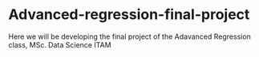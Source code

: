 # Advanced-regression-final-project
Here we will be developing the final project of the Adavanced Regression class, MSc. Data Science ITAM
